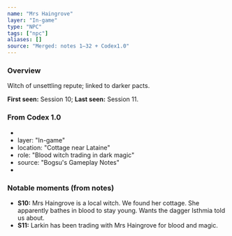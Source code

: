 ```yaml
---
name: "Mrs Haingrove"
layer: "In-game"
type: "NPC"
tags: ["npc"]
aliases: []
source: "Merged: notes 1–32 + Codex1.0"
---
```

### Overview
Witch of unsettling repute; linked to darker pacts.

**First seen:** Session 10; **Last seen:** Session 11.

### From Codex 1.0
- 
- layer: "In-game"
- location: "Cottage near Lataine"
- role: "Blood witch trading in dark magic"
- source: "Bogsu's Gameplay Notes"
- 

### Notable moments (from notes)
- **S10:** Mrs Haingrove is a local witch. We found her cottage. She apparently bathes in blood to stay young. Wants the dagger Isthmia told us about.
- **S11:** Larkin has been trading with Mrs Haingrove for blood and magic.
